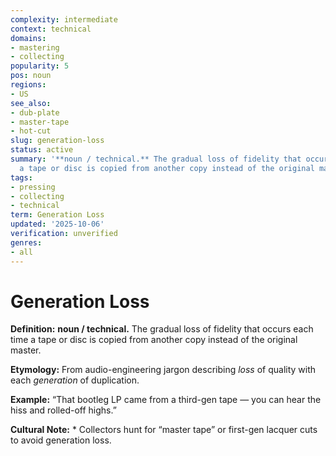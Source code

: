 ```yaml
---
complexity: intermediate
context: technical
domains:
- mastering
- collecting
popularity: 5
pos: noun
regions:
- US
see_also:
- dub-plate
- master-tape
- hot-cut
slug: generation-loss
status: active
summary: '**noun / technical.** The gradual loss of fidelity that occurs each time
  a tape or disc is copied from another copy instead of the original master.'
tags:
- pressing
- collecting
- technical
term: Generation Loss
updated: '2025-10-06'
verification: unverified
genres:
- all
---
```


# Generation Loss

**Definition:** **noun / technical.** The gradual loss of fidelity that occurs each time a tape or disc is copied from another copy instead of the original master.

**Etymology:** From audio-engineering jargon describing *loss* of quality with each *generation* of duplication.

**Example:** “That bootleg LP came from a third-gen tape — you can hear the hiss and rolled-off highs.”

**Cultural Note:** * Collectors hunt for “master tape” or first-gen lacquer cuts to avoid generation loss.

